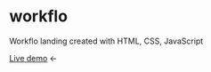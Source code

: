 # workflo
Workflo landing created with HTML, CSS, JavaScript

[Live demo](https://dmitrybavelko-98.github.io/workflo/) &#8592;

